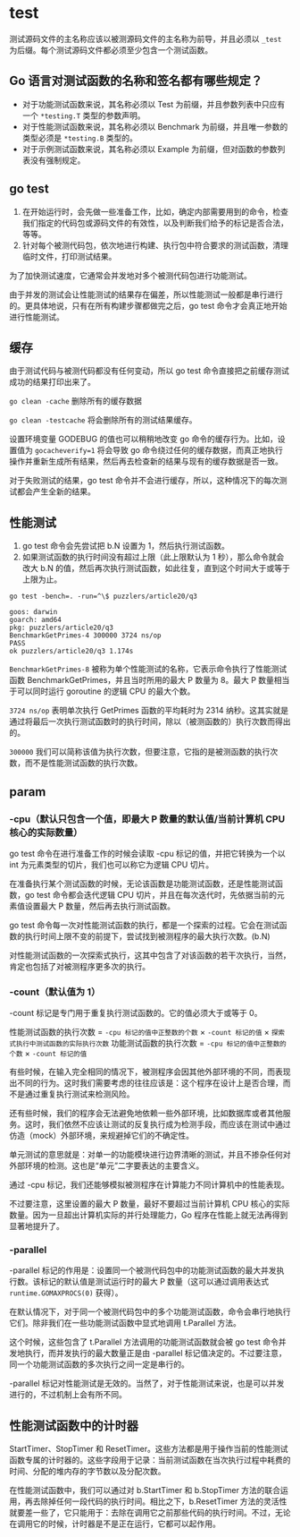 # test

测试源码文件的主名称应该以被测源码文件的主名称为前导，并且必须以 `_test` 为后缀。每个测试源码文件都必须至少包含一个测试函数。

## Go 语言对测试函数的名称和签名都有哪些规定？

+ 对于功能测试函数来说，其名称必须以 Test 为前缀，并且参数列表中只应有一个 `*testing.T` 类型的参数声明。
+ 对于性能测试函数来说，其名称必须以 Benchmark 为前缀，并且唯一参数的类型必须是 `*testing.B` 类型的。
+ 对于示例测试函数来说，其名称必须以 Example 为前缀，但对函数的参数列表没有强制规定。

## go test

1. 在开始运行时，会先做一些准备工作，比如，确定内部需要用到的命令，检查我们指定的代码包或源码文件的有效性，以及判断我们给予的标记是否合法，等等。
2. 针对每个被测代码包，依次地进行构建、执行包中符合要求的测试函数，清理临时文件，打印测试结果。

为了加快测试速度，它通常会并发地对多个被测代码包进行功能测试。

由于并发的测试会让性能测试的结果存在偏差，所以性能测试一般都是串行进行的。更具体地说，只有在所有构建步骤都做完之后，go test 命令才会真正地开始进行性能测试。

## 缓存

由于测试代码与被测代码都没有任何变动，所以 go test 命令直接把之前缓存测试成功的结果打印出来了。

`go clean -cache` 删除所有的缓存数据

`go clean -testcache` 将会删除所有的测试结果缓存。

设置环境变量 GODEBUG 的值也可以稍稍地改变 go 命令的缓存行为。比如，设置值为 `gocacheverify=1` 将会导致 go 命令绕过任何的缓存数据，而真正地执行操作并重新生成所有结果，然后再去检查新的结果与现有的缓存数据是否一致。

对于失败测试的结果，go test 命令并不会进行缓存，所以，这种情况下的每次测试都会产生全新的结果。

## 性能测试

1. go test 命令会先尝试把 b.N 设置为 1，然后执行测试函数。
2. 如果测试函数的执行时间没有超过上限（此上限默认为 1 秒），那么命令就会改大 b.N 的值，然后再次执行测试函数，如此往复，直到这个时间大于或等于上限为止。

`go test -bench=. -run=^\$ puzzlers/article20/q3`

```
goos: darwin
goarch: amd64
pkg: puzzlers/article20/q3
BenchmarkGetPrimes-4 300000 3724 ns/op
PASS
ok puzzlers/article20/q3 1.174s
```

`BenchmarkGetPrimes-8` 被称为单个性能测试的名称，它表示命令执行了性能测试函数 BenchmarkGetPrimes，并且当时所用的最大 P 数量为 8。最大 P 数量相当于可以同时运行 goroutine 的逻辑 CPU 的最大个数。

`3724 ns/op` 表明单次执行 GetPrimes 函数的平均耗时为 2314 纳秒。这其实就是通过将最后一次执行测试函数时的执行时间，除以（被测函数的）执行次数而得出的。

`300000` 我们可以简称该值为执行次数，但要注意，它指的是被测函数的执行次数，而不是性能测试函数的执行次数。

## param

### -cpu（默认只包含一个值，即最大 P 数量的默认值/当前计算机 CPU 核心的实际数量）

go test 命令在进行准备工作的时候会读取 -cpu 标记的值，并把它转换为一个以 int 为元素类型的切片，我们也可以称它为逻辑 CPU 切片。

在准备执行某个测试函数的时候，无论该函数是功能测试函数，还是性能测试函数，go test 命令都会迭代逻辑 CPU 切片，并且在每次迭代时，先依据当前的元素值设置最大 P 数量，然后再去执行测试函数。

go test 命令每一次对性能测试函数的执行，都是一个探索的过程。它会在测试函数的执行时间上限不变的前提下，尝试找到被测程序的最大执行次数。(b.N)

对性能测试函数的一次探索式执行，这其中包含了对该函数的若干次执行，当然，肯定也包括了对被测程序更多次的执行。

### -count（默认值为 1）

-count 标记是专门用于重复执行测试函数的。它的值必须大于或等于 0。

性能测试函数的执行次数 = `-cpu 标记的值中正整数的个数` × `-count 标记的值` × `探索式执行中测试函数的实际执行次数`
功能测试函数的执行次数 = `-cpu 标记的值中正整数的个数` × `-count 标记的值`

有些时候，在输入完全相同的情况下，被测程序会因其他外部环境的不同，而表现出不同的行为。这时我们需要考虑的往往应该是：这个程序在设计上是否合理，而不是通过重复执行测试来检测风险。

还有些时候，我们的程序会无法避免地依赖一些外部环境，比如数据库或者其他服务。这时，我们依然不应该让测试的反复执行成为检测手段，而应该在测试中通过仿造（mock）外部环境，来规避掉它们的不确定性。

单元测试的意思就是：对单一的功能模块进行边界清晰的测试，并且不掺杂任何对外部环境的检测。这也是“单元”二字要表达的主要含义。

通过 -cpu 标记，我们还能够模拟被测程序在计算能力不同计算机中的性能表现。

不过要注意，这里设置的最大 P 数量，最好不要超过当前计算机 CPU 核心的实际数量。因为一旦超出计算机实际的并行处理能力，Go 程序在性能上就无法再得到显著地提升了。

### -parallel

-parallel 标记的作用是：设置同一个被测代码包中的功能测试函数的最大并发执行数。该标记的默认值是测试运行时的最大 P 数量（这可以通过调用表达式 `runtime.GOMAXPROCS(0)` 获得）。

在默认情况下，对于同一个被测代码包中的多个功能测试函数，命令会串行地执行它们。除非我们在一些功能测试函数中显式地调用 t.Parallel 方法。

这个时候，这些包含了 t.Parallel 方法调用的功能测试函数就会被 go test 命令并发地执行，而并发执行的最大数量正是由 -parallel 标记值决定的。不过要注意，同一个功能测试函数的多次执行之间一定是串行的。

-parallel 标记对性能测试是无效的。当然了，对于性能测试来说，也是可以并发进行的，不过机制上会有所不同。


## 性能测试函数中的计时器

StartTimer、StopTimer 和 ResetTimer。这些方法都是用于操作当前的性能测试函数专属的计时器的。这些字段用于记录：当前测试函数在当次执行过程中耗费的时间、分配的堆内存的字节数以及分配次数。

在性能测试函数中，我们可以通过对 b.StartTimer 和 b.StopTimer 方法的联合运用，再去除掉任何一段代码的执行时间。相比之下，b.ResetTimer 方法的灵活性就要差一些了，它只能用于：去除在调用它之前那些代码的执行时间。不过，无论在调用它的时候，计时器是不是正在运行，它都可以起作用。
